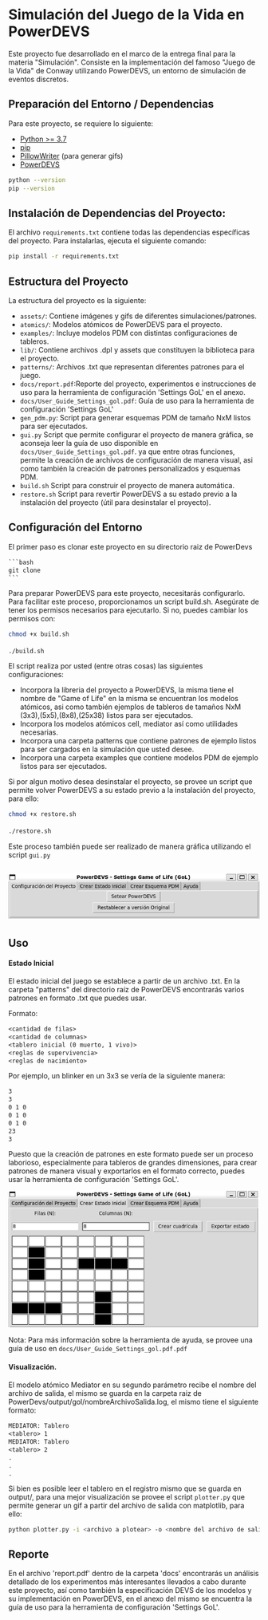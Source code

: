 # Simulación del Juego de la Vida en PowerDEVS

Este proyecto fue desarrollado en el marco de la entrega final para la materia "Simulación". Consiste en la implementación del famoso "Juego de la Vida" de Conway utilizando PowerDEVS, un entorno de simulación de eventos discretos. 


## Preparación del Entorno / Dependencias

Para este proyecto, se requiere lo siguiente:

- [Python >= 3.7](https://www.python.org/downloads/)
- [pip](https://pip.pypa.io/en/stable/installation/)
- [PillowWriter](https://pypi.org/project/PillowWriter/) (para generar gifs)
- [PowerDEVS](https://sourceforge.net/projects/powerdevs/)
```bash
python --version
pip --version
```

## Instalación de Dependencias del Proyecto:

El archivo `requirements.txt` contiene todas las dependencias específicas del proyecto. Para instalarlas, ejecuta el siguiente comando:

```bash
pip install -r requirements.txt
```

## Estructura del Proyecto

La estructura del proyecto es la siguiente:

- `assets/`: Contiene imágenes y gifs de diferentes simulaciones/patrones.
- `atomics/`: Modelos atómicos de PowerDEVS para el proyecto.
- `examples/`: Incluye modelos PDM con distintas configuraciones de tableros.
- `lib/`: Contiene archivos .dpl y assets que constituyen la biblioteca para el proyecto.
- `patterns/`: Archivos .txt que representan diferentes patrones para el juego.
- `docs/report.pdf`:Reporte del proyecto, experimentos e instrucciones de uso para la herramienta de configuración 'Settings GoL' en el anexo.
- `docs/User_Guide_Settings_gol.pdf`: Guía de uso para la herramienta de configuración 'Settings GoL'
- `gen_pdm.py`: Script para generar esquemas PDM de tamaño NxM listos para ser ejecutados.
- `gui.py` Script que permite configurar el proyecto de manera gráfica, se aconseja leer la guía de uso disponible en `docs/User_Guide_Settings_gol.pdf`. ya que entre otras funciones, permite la creación de archivos de configuración de manera visual, asi como también la creación de patrones personalizados y esquemas PDM.
- `build.sh` Script para construir el proyecto de manera automática.
- `restore.sh` Script para revertir PowerDEVS a su estado previo a la instalación del proyecto (útil para desinstalar el proyecto).



## Configuración del Entorno

El primer paso es clonar este proyecto en su directorio raiz de PowerDevs 
    
    ```bash
    git clone
    ```

Para preparar PowerDEVS para este proyecto, necesitarás configurarlo. Para facilitar este proceso, proporcionamos un script build.sh. Asegúrate de tener los permisos necesarios para ejecutarlo. Si no, puedes cambiar los permisos con:
```bash
chmod +x build.sh

./build.sh
```
El script realiza por usted (entre otras cosas) las siguientes configuraciones:
- Incorpora la libreria del proyecto a PowerDEVS, la misma tiene el nombre de "Game of Life" en la misma se encuentran los modelos atómicos, asi como también ejemplos de tableros de tamaños NxM (3x3),(5x5),(8x8),(25x38) listos para ser ejecutados.
- Incorpora los modelos atómicos cell, mediator así como utilidades necesarias.
- Incorpora una carpeta patterns que contiene patrones de ejemplo listos para ser cargados en la simulación que usted desee.
- Incorpora una carpeta examples que contiene modelos PDM de ejemplo listos para ser ejecutados.

Si por algun motivo desea desinstalar el proyecto, se provee un script que permite volver PowerDEVS a su estado previo a la instalación del proyecto, para ello:

```bash
chmod +x restore.sh

./restore.sh
```
Este proceso también puede ser realizado de manera gráfica utilizando el script `gui.py`

![nombre_alternativo](report/readme_imgs/build.png)
---


## Uso 

#### Estado Inicial
El estado inicial del juego se establece a partir de un archivo .txt. En la carpeta "patterns" del directorio raíz de PowerDEVS encontrarás varios patrones en formato .txt que puedes usar.

Formato:
```
<cantidad de filas>
<cantidad de columnas>
<tablero inicial (0 muerto, 1 vivo)>
<reglas de supervivencia>
<reglas de nacimiento>
```

Por ejemplo, un blinker en un 3x3 se vería de la siguiente manera:

```
3
3
0 1 0
0 1 0
0 1 0
23
3
```

Puesto que la creación de patrones en este formato puede ser un proceso laborioso, especialmente para tableros de grandes dimensiones, para crear patrones de manera visual y exportarlos en el formato correcto, puedes usar la herramienta de configuración 'Settings GoL'.

![settings gol pestaña creación de estado](report/readme_imgs/create_state.png)

Nota: Para más información sobre la herramienta de ayuda, se provee una guía de uso en `docs/User_Guide_Settings_gol.pdf.pdf`

#### Visualización.

El modelo atómico Mediator en su segundo parámetro recibe el nombre del archivo de salida, el mismo se guarda en la carpeta raiz de PowerDevs/output/gol/nombreArchivoSalida.log, el mismo tiene el siguiente formato:

```
MEDIATOR: Tablero
<tablero> 1
MEDIATOR: Tablero
<tablero> 2
.
.
.
```

Si bien es posible leer el tablero en el registro mismo que se guarda en output/,  para una mejor visualización se provee el script `plotter.py` que permite generar un gif a partir del archivo de salida con matplotlib, para ello:

```bash
python plotter.py -i <archivo a plotear> -o <nombre del archivo de salida>
```


## Reporte

En el archivo 'report.pdf' dentro de la carpeta 'docs' encontrarás un análisis detallado de los experimentos más interesantes llevados a cabo durante este proyecto, así como también la especificación DEVS de los modelos y su implementación en PowerDEVS, en el anexo del mismo se encuentra la guía de uso para la herramienta de configuración 'Settings GoL'.



